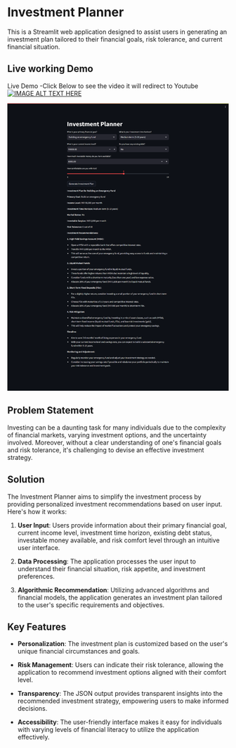 # Investment Planner

This is a Streamlit web application designed to assist users in generating an investment plan tailored to their financial goals, risk tolerance, and current financial situation. 
## Live working Demo
Live Demo -Click Below to see the video it will redirect to Youtube
[![IMAGE ALT TEXT HERE](https://img.youtube.com/vi/OPDg4K8Ft9E/0.jpg)](https://www.youtube.com/watch?v=OPDg4K8Ft9E)

![Streamlit using Python](image.png)

## Problem Statement

Investing can be a daunting task for many individuals due to the complexity of financial markets, varying investment options, and the uncertainty involved. Moreover, without a clear understanding of one's financial goals and risk tolerance, it's challenging to devise an effective investment strategy.

## Solution

The Investment Planner aims to simplify the investment process by providing personalized investment recommendations based on user input. Here's how it works:

1. **User Input**: Users provide information about their primary financial goal, current income level, investment time horizon, existing debt status, investable money available, and risk comfort level through an intuitive user interface.

2. **Data Processing**: The application processes the user input to understand their financial situation, risk appetite, and investment preferences.

3. **Algorithmic Recommendation**: Utilizing advanced algorithms and financial models, the application generates an investment plan tailored to the user's specific requirements and objectives.


## Key Features

- **Personalization**: The investment plan is customized based on the user's unique financial circumstances and goals.
  
- **Risk Management**: Users can indicate their risk tolerance, allowing the application to recommend investment options aligned with their comfort level.

- **Transparency**: The JSON output provides transparent insights into the recommended investment strategy, empowering users to make informed decisions.

- **Accessibility**: The user-friendly interface makes it easy for individuals with varying levels of financial literacy to utilize the application effectively.
